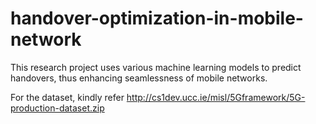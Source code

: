 # handover-optimization-in-mobile-network
This research project uses various machine learning models to predict handovers, thus enhancing seamlessness of mobile networks.

For the dataset, kindly refer http://cs1dev.ucc.ie/misl/5Gframework/5G-production-dataset.zip
